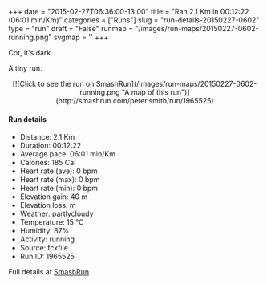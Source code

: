 +++
date = "2015-02-27T06:36:00-13:00"
title = "Ran 2.1 Km in 00:12:22 (06:01 min/Km)"
categories = ["Runs"]
slug = "run-details-20150227-0602"
type = "run"
draft = "False"
runmap = "/images/run-maps/20150227-0602-running.png"
svgmap = '<polyline points="90 18, 92 16, 95 12, 98 7, 99 5, 99 3, 97 1, 93 0, 90 1, 87 1, 84 1, 77 2, 73 2, 70 3, 61 6, 55 9, 49 10, 46 12, 40 14, 37 16, 35 18, 33 20, 29 24, 24 28, 20 32, 18 37, 16 42, 15 44, 15 49, 15 52, 12 62, 11 64, 10 67, 9 72, 9 77, 6 84, 5 87, 4 89, 5 92, 2 97, 1 100, 3 95, 4 92, 3 90, 4 88, 4 85, 5 80, 6 78, 7 76, 10 65, 12 60, 13 55, 15 50, 15 45, 18 37, 19 35, 27 24, 30 22, 34 18, 39 15, 41 14, 44 13, 47 11, 50 10, 56 7, 64 4, 67 3, 73 2, 79 1, 83 1, 95 0, 97 1, 95 3, 94 5, 92 10, 90 14">'
+++

Cot, it's dark. 

A tiny run. 



<!--more-->

<center>
[![Click to see the run on SmashRun](/images/run-maps/20150227-0602-running.png "A map of this run")](http://smashrun.com/peter.smith/run/1965525)
</center>

#### Run details

* Distance: 2.1 Km
* Duration: 00:12:22
* Average pace: 06:01 min/Km
* Calories: 185 Cal
* Heart rate (ave): 0 bpm
* Heart rate (max): 0 bpm
* Heart rate (min): 0 bpm
* Elevation gain: 40 m
* Elevation loss:  m
* Weather: partlycloudy
* Temperature: 15 &deg;C
* Humidity: 87%
* Activity: running
* Source: tcxfile
* Run ID: 1965525

Full details at [SmashRun](http://smashrun.com/peter.smith/run/1965525)